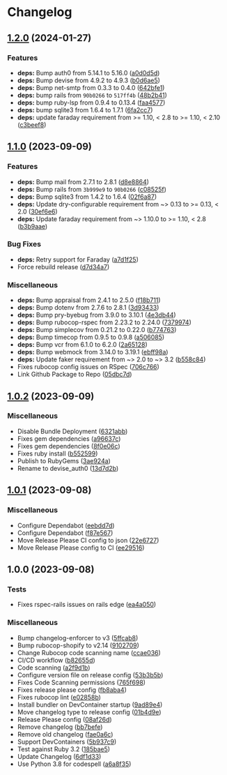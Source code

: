 # Changelog

## [1.2.0](https://github.com/itsmechlark/devise_auth0/compare/v1.1.0...v1.2.0) (2024-01-27)


### Features

* **deps:** Bump auth0 from 5.14.1 to 5.16.0 ([a0d0d5d](https://github.com/itsmechlark/devise_auth0/commit/a0d0d5df8b371e1a02b33839a7440dcad1dc2bc6))
* **deps:** Bump devise from 4.9.2 to 4.9.3 ([b0d6ae5](https://github.com/itsmechlark/devise_auth0/commit/b0d6ae5f41e5893739cd20e3513b151b43d2bb29))
* **deps:** Bump net-smtp from 0.3.3 to 0.4.0 ([642bfe1](https://github.com/itsmechlark/devise_auth0/commit/642bfe12fb6cfdf6e5934b5e8cf5c15091037802))
* **deps:** bump rails from `90b0266` to `517ff4b` ([48b2b41](https://github.com/itsmechlark/devise_auth0/commit/48b2b415d24f777f6470ecdb29af502820ab8a2d))
* **deps:** bump ruby-lsp from 0.9.4 to 0.13.4 ([faa4577](https://github.com/itsmechlark/devise_auth0/commit/faa457770dec68ecebfa7c433dc5d8d0f4e2e406))
* **deps:** bump sqlite3 from 1.6.4 to 1.7.1 ([6fa2cc7](https://github.com/itsmechlark/devise_auth0/commit/6fa2cc76410a9b7dd9e812d1ac9b6f250f0d9747))
* **deps:** update faraday requirement from &gt;= 1.10, &lt; 2.8 to >= 1.10, < 2.10 ([c3beef8](https://github.com/itsmechlark/devise_auth0/commit/c3beef86fd80232b28d6173a3fd50174d121b434))

## [1.1.0](https://github.com/itsmechlark/devise_auth0/compare/v1.0.2...v1.1.0) (2023-09-09)


### Features

* **deps:** Bump mail from 2.7.1 to 2.8.1 ([d8e8864](https://github.com/itsmechlark/devise_auth0/commit/d8e8864262f740c8a03e84b6a785fe510b3b12c4))
* **deps:** Bump rails from `3b999e9` to `90b0266` ([c08525f](https://github.com/itsmechlark/devise_auth0/commit/c08525ffe74afffc8f94bb3152a906da3528509c))
* **deps:** Bump sqlite3 from 1.4.2 to 1.6.4 ([02f6a87](https://github.com/itsmechlark/devise_auth0/commit/02f6a87c58c3c60a19de883474bae693b45f9505))
* **deps:** Update dry-configurable requirement from ~&gt; 0.13 to >= 0.13, &lt; 2.0 ([30ef6e6](https://github.com/itsmechlark/devise_auth0/commit/30ef6e6582e1b09e5360d553199af47ba3fdeefe))
* **deps:** Update faraday requirement from ~&gt; 1.10.0 to >= 1.10, &lt; 2.8 ([b3b9aae](https://github.com/itsmechlark/devise_auth0/commit/b3b9aae887c4518385aeb174cf953a077d02eac4))


### Bug Fixes

* **deps:** Retry support for Faraday ([a7d1f25](https://github.com/itsmechlark/devise_auth0/commit/a7d1f254987510abfa1a9451f46f948041e38bb9))
* Force rebuild release ([d7d34a7](https://github.com/itsmechlark/devise_auth0/commit/d7d34a7aa2d4de23ecc286192612385b0a76d126))


### Miscellaneous

* **deps:** Bump appraisal from 2.4.1 to 2.5.0 ([f18b711](https://github.com/itsmechlark/devise_auth0/commit/f18b71149f89fa86788695db05556737b82b2e5b))
* **deps:** Bump dotenv from 2.7.6 to 2.8.1 ([3d93433](https://github.com/itsmechlark/devise_auth0/commit/3d934339a13e738f783fdf9cb9f29dd2388c001c))
* **deps:** Bump pry-byebug from 3.9.0 to 3.10.1 ([4e3db44](https://github.com/itsmechlark/devise_auth0/commit/4e3db442ffb11502df41a3f4ca382829d3659f98))
* **deps:** Bump rubocop-rspec from 2.23.2 to 2.24.0 ([7379974](https://github.com/itsmechlark/devise_auth0/commit/7379974defcb8a7f19ede23f405604427153f483))
* **deps:** Bump simplecov from 0.21.2 to 0.22.0 ([b774763](https://github.com/itsmechlark/devise_auth0/commit/b774763e9773306f800723570e716e56e5ab6956))
* **deps:** Bump timecop from 0.9.5 to 0.9.8 ([a506085](https://github.com/itsmechlark/devise_auth0/commit/a5060852a4cc177980c87a741f7d5bb260a83218))
* **deps:** Bump vcr from 6.1.0 to 6.2.0 ([2a65128](https://github.com/itsmechlark/devise_auth0/commit/2a65128c7c4c4ef0ceb4e374a0de4d5ed80ddac8))
* **deps:** Bump webmock from 3.14.0 to 3.19.1 ([ebff98a](https://github.com/itsmechlark/devise_auth0/commit/ebff98ade34b1fa6aa4cd0fbd5e45fa55c54e898))
* **deps:** Update faker requirement from ~&gt; 2.0 to ~> 3.2 ([b558c84](https://github.com/itsmechlark/devise_auth0/commit/b558c84573cd1e40897ed62a617340d1bcf596af))
* Fixes rubocop config issues on RSpec ([706c766](https://github.com/itsmechlark/devise_auth0/commit/706c766c9e061cb79e9e84e47cb388f438e9aeb7))
* Link Github Package to Repo ([05dbc7d](https://github.com/itsmechlark/devise_auth0/commit/05dbc7d2e7279b53d52d902fa1308379b67cf028))

## [1.0.2](https://github.com/itsmechlark/devise_auth0/compare/v1.0.1...v1.0.2) (2023-09-09)


### Miscellaneous

* Disable Bundle Deployment ([6321abb](https://github.com/itsmechlark/devise_auth0/commit/6321abb5c357fd701a328a9e329498d3c29324ad))
* Fixes gem dependencies ([a96637c](https://github.com/itsmechlark/devise_auth0/commit/a96637cbf8390b1e04ef92ab3392f7a29ed4840b))
* Fixes gem dependencies ([8f0e06c](https://github.com/itsmechlark/devise_auth0/commit/8f0e06c07e89a6ac0840bc079693ac77ef11c147))
* Fixes ruby install ([b552599](https://github.com/itsmechlark/devise_auth0/commit/b552599a46eb1e18398fea76f2906c2fc3eef82c))
* Publish to RubyGems ([3ae924a](https://github.com/itsmechlark/devise_auth0/commit/3ae924a7cb6679d03fbed69e30ba64592e853786))
* Rename to devise_auth0 ([13d7d2b](https://github.com/itsmechlark/devise_auth0/commit/13d7d2b54e7ecfb79ac5a776f9c30e1fcc0b90ba))

## [1.0.1](https://github.com/itsmechlark/devise-auth0/compare/v1.0.0...v1.0.1) (2023-09-08)


### Miscellaneous

* Configure Dependabot ([eebdd7d](https://github.com/itsmechlark/devise-auth0/commit/eebdd7d46f1521a53b712353fda0a3635d640ff4))
* Configure Dependabot ([f87e567](https://github.com/itsmechlark/devise-auth0/commit/f87e56720d2a4d113fabddde38dc173d4867c784))
* Move Release Please CI config to json ([22e6727](https://github.com/itsmechlark/devise-auth0/commit/22e672730ca2df32fd00ebdb2d4b60e14a82f1aa))
* Move Release Please config to CI ([ee29516](https://github.com/itsmechlark/devise-auth0/commit/ee29516ea8552e4e4a60e7d1faff3fc33534bbc9))

## 1.0.0 (2023-09-08)


### Tests

* Fixes rspec-rails issues on rails edge ([ea4a050](https://github.com/itsmechlark/devise-auth0/commit/ea4a050528196936960d38b29edfb36a6e6cfcf1))


### Miscellaneous

* Bump changelog-enforcer to v3 ([5ffcab8](https://github.com/itsmechlark/devise-auth0/commit/5ffcab87952644b40cf73f45bce8cb2bd82ab534))
* Bump rubocop-shopify to v2.14 ([9102709](https://github.com/itsmechlark/devise-auth0/commit/91027094bbc243ef05fb10bfe2b9da91189ca8a4))
* Change Rubocop code scanning name ([ccae036](https://github.com/itsmechlark/devise-auth0/commit/ccae036e25f8f5d3d9fe0341e81d6b5b53af2df9))
* CI/CD workflow ([b82655d](https://github.com/itsmechlark/devise-auth0/commit/b82655d9a7af844f1a62d558e65799ef796951fc))
* Code scanning ([a2f9d1b](https://github.com/itsmechlark/devise-auth0/commit/a2f9d1b98994be941abfdba41346976cb717ba5a))
* Configure version file on release config ([53b3b5b](https://github.com/itsmechlark/devise-auth0/commit/53b3b5b4b88bc52bddee7bcee4cba1e889d21eda))
* Fixes Code Scanning permissions ([765f698](https://github.com/itsmechlark/devise-auth0/commit/765f698abe70f30a16b84549bb6256c22379d0fd))
* Fixes release please config ([fb8aba4](https://github.com/itsmechlark/devise-auth0/commit/fb8aba487088409c783c7022845be9677e22dd04))
* Fixes rubocop lint ([e02858b](https://github.com/itsmechlark/devise-auth0/commit/e02858b561f3d99691524795d43ae84fd5d8b978))
* Install bundler on DevContainer startup ([9ad89e4](https://github.com/itsmechlark/devise-auth0/commit/9ad89e43b1b1a99f06250c7bdc5b6006cd505cca))
* Move changelog type to release config ([01b4d9e](https://github.com/itsmechlark/devise-auth0/commit/01b4d9e02c981a3adc6c69fd64e9331838c3f618))
* Release Please config ([08af26d](https://github.com/itsmechlark/devise-auth0/commit/08af26d4002d3e89cb210cabd89ea768039193bc))
* Remove changelog ([bb7befe](https://github.com/itsmechlark/devise-auth0/commit/bb7befec90baad2c9f6f4671cb830a9e42491e11))
* Remove old changelog ([fae0a6c](https://github.com/itsmechlark/devise-auth0/commit/fae0a6cdad32a043c53820c78277df2c6acc872a))
* Support DevContainers ([5b937c9](https://github.com/itsmechlark/devise-auth0/commit/5b937c9696fea630eabaa9f4d745e4c64418e753))
* Test against Ruby 3.2 ([185bae5](https://github.com/itsmechlark/devise-auth0/commit/185bae5d12b17409e6ed62d0aa7be9870ca9c424))
* Update Changelog ([6df1d33](https://github.com/itsmechlark/devise-auth0/commit/6df1d33cf6810b752efc5bc4bf6d3f8691117847))
* Use Python 3.8 for codespell ([a6a8f35](https://github.com/itsmechlark/devise-auth0/commit/a6a8f3556ae54dd1ed0608eaa431772ef2ff1977))
